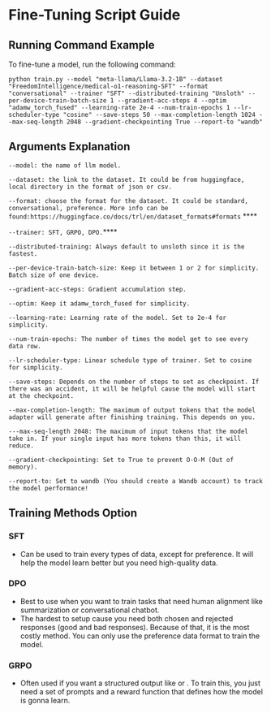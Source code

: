 # **Fine-Tuning Script Guide**  

## **Running Command Example**  

To fine-tune a model, run the following command:  

```
python train.py --model "meta-llama/Llama-3.2-1B" --dataset "FreedomIntelligence/medical-o1-reasoning-SFT" --format "conversational" --trainer "SFT" --distributed-training "Unsloth" --per-device-train-batch-size 1 --gradient-acc-steps 4 --optim "adamw_torch_fused" --learning-rate 2e-4 --num-train-epochs 1 --lr-scheduler-type "cosine" --save-steps 50 --max-completion-length 1024 --max-seq-length 2048 --gradient-checkpointing True --report-to "wandb"
 ```

## **Arguments Explanation** 

```--model: the name of llm model.```

```--dataset: the link to the dataset. It could be from huggingface, local directory in the format of json or csv.```

```--format: choose the format for the dataset. It could be standard, conversational, preference. More info can be found:https://huggingface.co/docs/trl/en/dataset_formats#formats``` ****

```--trainer: SFT, GRPO, DPO.```****

```--distributed-training: Always default to unsloth since it is the fastest.```

```--per-device-train-batch-size: Keep it between 1 or 2 for simplicity. Batch size of one device.```

```--gradient-acc-steps: Gradient accumulation step.```

```--optim: Keep it adamw_torch_fused for simplicity.```

```--learning-rate: Learning rate of the model. Set to 2e-4 for simplicity.```

```--num-train-epochs: The number of times the model get to see every data row.```

```--lr-scheduler-type: Linear schedule type of trainer. Set to cosine for simplicity.```

```--save-steps: Depends on the number of steps to set as checkpoint. If there was an accident, it will be helpful cause the model will start at the checkpoint.```

```--max-completion-length: The maximum of output tokens that the model adapter will generate after finishing training. This depends on you.```

```---max-seq-length 2048: The maximum of input tokens that the model take in. If your single input has more tokens than this, it will reduce.```

```--gradient-checkpointing: Set to True to prevent O-O-M (Out of memory).```

```--report-to: Set to wandb (You should create a Wandb account) to track the model performance!```

## **Training Methods Option** 
### SFT
- Can be used to train every types of data, except for preference. It will help the model learn better but you need high-quality data.
### DPO
- Best to use when you want to train tasks that need human alignment like summarization or conversational chatbot.
- The hardest to setup cause you need both chosen and rejected responses (good and bad responses). Because of that, it is the most costly method. You can only use the preference data format to train the model.
### GRPO
- Often used if you want a structured output like <citation></citation> or <think></think>. To train this, you just need a set of prompts and a reward function that defines how the model is gonna learn.




